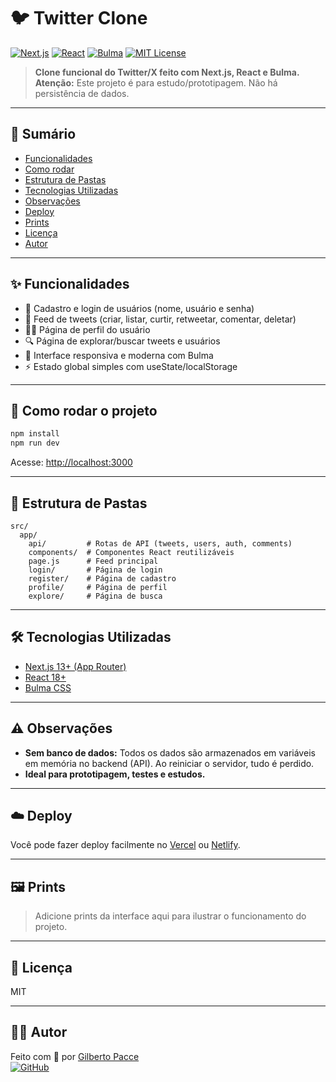 # 🐦 Twitter Clone

[![Next.js](https://img.shields.io/badge/Next.js-13+-black?logo=next.js)](https://nextjs.org/)
[![React](https://img.shields.io/badge/React-18+-61DAFB?logo=react)](https://react.dev/)
[![Bulma](https://img.shields.io/badge/Bulma-0.9.4-00D1B2?logo=bulma)](https://bulma.io/)
[![MIT License](https://img.shields.io/badge/license-MIT-green)](LICENSE)

> **Clone funcional do Twitter/X feito com Next.js, React e Bulma.**  
> **Atenção:** Este projeto é para estudo/prototipagem. Não há persistência de dados.

---

## 📑 Sumário
- [Funcionalidades](#funcionalidades)
- [Como rodar](#como-rodar-o-projeto)
- [Estrutura de Pastas](#estrutura-de-pastas)
- [Tecnologias Utilizadas](#tecnologias-utilizadas)
- [Observações](#observações)
- [Deploy](#deploy)
- [Prints](#prints)
- [Licença](#licença)
- [Autor](#autor)

---

## ✨ Funcionalidades

- 👤 Cadastro e login de usuários (nome, usuário e senha)
- 📝 Feed de tweets (criar, listar, curtir, retweetar, comentar, deletar)
- 🙍‍♂️ Página de perfil do usuário
- 🔍 Página de explorar/buscar tweets e usuários
- 📱 Interface responsiva e moderna com Bulma
- ⚡ Estado global simples com useState/localStorage

---

## 🚀 Como rodar o projeto

```bash
npm install
npm run dev
```
Acesse: [http://localhost:3000](http://localhost:3000)

---

## 📁 Estrutura de Pastas

```
src/
  app/
    api/         # Rotas de API (tweets, users, auth, comments)
    components/  # Componentes React reutilizáveis
    page.js      # Feed principal
    login/       # Página de login
    register/    # Página de cadastro
    profile/     # Página de perfil
    explore/     # Página de busca
```

---

## 🛠 Tecnologias Utilizadas
- [Next.js 13+ (App Router)](https://nextjs.org/docs/app)
- [React 18+](https://react.dev)
- [Bulma CSS](https://bulma.io/)

---

## ⚠️ Observações
- **Sem banco de dados:** Todos os dados são armazenados em variáveis em memória no backend (API). Ao reiniciar o servidor, tudo é perdido.
- **Ideal para prototipagem, testes e estudos.**

---

## ☁️ Deploy
Você pode fazer deploy facilmente no [Vercel](https://vercel.com/) ou [Netlify](https://www.netlify.com/).

---

## 🖼 Prints
> Adicione prints da interface aqui para ilustrar o funcionamento do projeto.

---

## 📄 Licença
MIT

---

## 👨‍💻 Autor

Feito com 💙 por [Gilberto Pacce](https://www.linkedin.com/in/gilberto-pacce/)  
[![GitHub](https://img.shields.io/badge/GitHub-gibapacce-181717?logo=github)](https://github.com/gibapacce)
